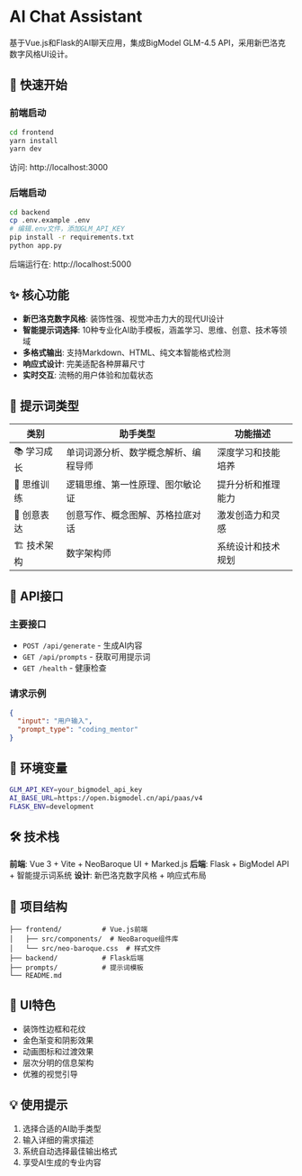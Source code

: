 # AI Chat Assistant

基于Vue.js和Flask的AI聊天应用，集成BigModel GLM-4.5 API，采用新巴洛克数字风格UI设计。

## 🚀 快速开始

### 前端启动
```bash
cd frontend
yarn install
yarn dev
```
访问: http://localhost:3000

### 后端启动
```bash
cd backend
cp .env.example .env
# 编辑.env文件，添加GLM_API_KEY
pip install -r requirements.txt
python app.py
```
后端运行在: http://localhost:5000

## ✨ 核心功能

- **新巴洛克数字风格**: 装饰性强、视觉冲击力大的现代UI设计
- **智能提示词选择**: 10种专业化AI助手模板，涵盖学习、思维、创意、技术等领域
- **多格式输出**: 支持Markdown、HTML、纯文本智能格式检测
- **响应式设计**: 完美适配各种屏幕尺寸
- **实时交互**: 流畅的用户体验和加载状态

## 🎯 提示词类型

| 类别 | 助手类型 | 功能描述 |
|------|----------|----------|
| 📚 学习成长 | 单词词源分析、数学概念解析、编程导师 | 深度学习和技能培养 |
| 🧠 思维训练 | 逻辑思维、第一性原理、图尔敏论证 | 提升分析和推理能力 |
| 🎨 创意表达 | 创意写作、概念图解、苏格拉底对话 | 激发创造力和灵感 |
| 🏗️ 技术架构 | 数字架构师 | 系统设计和技术规划 |

## 🔧 API接口

### 主要接口
- `POST /api/generate` - 生成AI内容
- `GET /api/prompts` - 获取可用提示词
- `GET /health` - 健康检查

### 请求示例
```json
{
  "input": "用户输入",
  "prompt_type": "coding_mentor"
}
```

## 📝 环境变量

```bash
GLM_API_KEY=your_bigmodel_api_key
AI_BASE_URL=https://open.bigmodel.cn/api/paas/v4
FLASK_ENV=development
```

## 🛠️ 技术栈

**前端**: Vue 3 + Vite + NeoBaroque UI + Marked.js
**后端**: Flask + BigModel API + 智能提示词系统
**设计**: 新巴洛克数字风格 + 响应式布局

## 📁 项目结构

```
├── frontend/          # Vue.js前端
│   ├── src/components/  # NeoBaroque组件库
│   └── src/neo-baroque.css  # 样式文件
├── backend/           # Flask后端
├── prompts/           # 提示词模板
└── README.md
```

## 🎨 UI特色

- 装饰性边框和花纹
- 金色渐变和阴影效果
- 动画图标和过渡效果
- 层次分明的信息架构
- 优雅的视觉引导

## 💡 使用提示

1. 选择合适的AI助手类型
2. 输入详细的需求描述
3. 系统自动选择最佳输出格式
4. 享受AI生成的专业内容